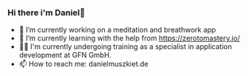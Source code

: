 ### Hi there i'm Daniel👋

- 🔭 I’m currently working on a meditation and breathwork app
- 🌱 I’m currently learning with the help from https://zerotomastery.io/
- 🧑‍🎓 I'm currently undergoing training as a specialist in application development at GFN GmbH.
- 📫 How to reach me: danielmuszkiet.de
